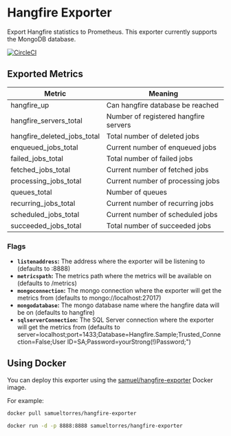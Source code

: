 # Hangfire Exporter

Export Hangfire statistics to Prometheus. This exporter currently supports the MongoDB database.

[![CircleCI](https://circleci.com/gh/samueltorres/hangfire-exporter.svg?style=svg)](https://circleci.com/gh/samueltorres/hangfire-exporter)

## Exported Metrics

| Metric | Meaning |
| ------ | ------- |
| hangfire_up | Can hangfire database be reached
| hangfire_servers_total | Number of registered hangfire servers
| hangfire_deleted_jobs_total | Total number of deleted jobs
| enqueued_jobs_total | Current number of enqueued jobs
| failed_jobs_total | Total number of failed jobs
| fetched_jobs_total | Current number of fetched jobs
| processing_jobs_total | Current number of processing jobs
| queues_total | Number of queues
| recurring_jobs_total | Current number of recurring jobs
| scheduled_jobs_total | Current number of scheduled jobs
| succeeded_jobs_total | Total number of succeeded jobs


### Flags

* __`listenaddress`:__ The address where the exporter will be listening to (defaults to :8888)
* __`metricspath`:__ The metrics path where the metrics will be available on (defaults to /metrics)
* __`mongoconnection`:__ The mongo connection where the exporter will get the metrics from (defaults to mongo://localhost:27017)
* __`mongodatabase`:__ The mongo database name where the hangfire data will be on (defaults to hangfire)
* __`sqlserverConnection`:__ The SQL Server connection  where the exporter will get the metrics from (defaults to server=localhost;port=1433;Database=Hangfire.Sample;Trusted_Connection=False;User ID=SA;Password=yourStrong(!)Password;")

## Using Docker

You can deploy this exporter using the [samuel/hangfire-exporter](https://registry.hub.docker.com/u/samuel/hangfire-exporter/) Docker image.

For example:

```bash
docker pull samueltorres/hangfire-exporter

docker run -d -p 8888:8888 samueltorres/hangfire-exporter
```

[circleci]: https://circleci.com/gh/samuel/hangfire_exporter
[hub]: https://hub.docker.com/r/sameul/hangfire-exporter/

